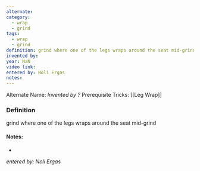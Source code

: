 ```yaml
---
alternate: 
category:
  - wrap
  - grind
tags:
  - wrap
  - grind
definition: grind where one of the legs wraps around the seat mid-grind
invented by: 
year: NaN
video link: 
entered by: Noli Ergas
notes: 
---
```

Alternate Name: 
*Invented by ?*
Prerequisite Tricks: [[Leg Wrap]]

### Definition
grind where one of the legs wraps around the seat mid-grind


#### Notes:
- 
*entered by: Noli Ergas*
